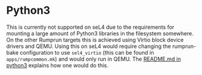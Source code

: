 # Python3

This is currently not supported on seL4 due to the requirements for mounting a large amount of Python3
libraries in the filesystem somewhere.  On the other Rumprun targets this is achieved using Virtio block
device drivers and QEMU.  Using this on seL4 would require changing the rumprun-bake configuration to use `sel4_virtio` (this
    can be found in `apps/rumpcommon.mk`)
and would only run in QEMU.  The [README.md in python3](https://github.com/rumpkernel/rumprun-packages/tree/master/python3) explains
how one would do this.
